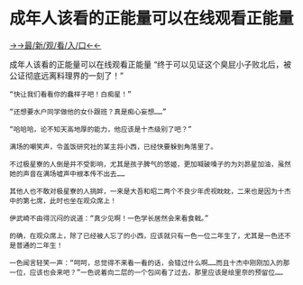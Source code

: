 # 成年人该看的正能量可以在线观看正能量

<a href="https://m8k3.cc">→→最/新/观/看/入/口←←</a>

成年人该看的正能量可以在线观看正能量
“终于可以见证这个臭屁小子败北后，被公证彻底远离料理界的一刻了！”

    “快让我们看看你的蠢样子吧！白痴星！”

    “还想要水户同学做他的女仆跟班？真是痴心妄想……”

    “哈哈哈，论不知天高地厚的能力，他应该是十杰级别了吧？”

    满场的嘲笑声，令盖饭研究社的某主将小西，已经快要躲到角落里了。

    不过极星寮的人倒是并不受影响，尤其是孩子脾气的悠姬，更加喊破嗓子的为刘昴星加油，虽然她的声音在满场嘘声中根本传不出去……

    其他人也不敢对极星寮的人挑衅，一来是大吾和昭二两个不良少年虎视眈眈，二来也是因为十杰中的第七席，此时也坐在观众席上！

    伊武崎不由得沉闷的说道：“真少见啊！一色学长居然会来看食戟。”

    的确，在观众席上，除了已经被人忘了的小西，应该就只有一色一位二年生了，尤其是一色还不是普通的二年生！

    一色闻言轻笑一声：“呵呵，总觉得不来看一看的话，会错过什么啊……而且十杰中刚刚加入的那一位，应该也会来吧？”一色说着向二层的一个包间看了过去，那里应该是绘里奈的预留位……
